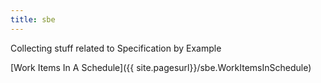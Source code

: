 ```yaml
---
title: sbe
---
```

Collecting stuff related to Specification by Example

[Work Items In A Schedule]({{ site.pagesurl}}/sbe.WorkItemsInSchedule)
